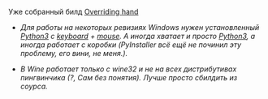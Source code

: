 Уже собранный билд [Overriding hand](https://github.com/DraSolace/Overriding-Handv1.1)

* *Для работы на некоторых ревизиях Windows нужен установленный [Python3](https://www.python.org/downloads/) с [keyboard](https://github.com/boppreh/keyboard) + [mouse](https://github.com/boppreh/mouse). А иногда хватает и просто [Python3](https://www.python.org/downloads/), а иногда работает с коробки (PyInstaller всё ещё не починил эту проблему, его вини, не меня.).* 

* *В Wine работает только с wine32 и не на всех дистрибутивах пингвинчика (?, Сам без понятия). Лучше просто сбилдить из соурса.* 
